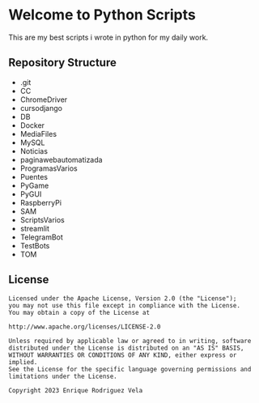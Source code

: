 
# Welcome to Python Scripts
This are my best scripts i wrote in python for my daily work.


## Repository Structure
- .git
- CC
- ChromeDriver
- cursodjango
- DB
- Docker
- MediaFiles
- MySQL
- Noticias
- paginawebautomatizada
- ProgramasVarios
- Puentes
- PyGame
- PyGUI
- RaspberryPi
- SAM
- ScriptsVarios
- streamlit
- TelegramBot
- TestBots
- TOM

## License

    Licensed under the Apache License, Version 2.0 (the "License");
    you may not use this file except in compliance with the License.
    You may obtain a copy of the License at

    http://www.apache.org/licenses/LICENSE-2.0

    Unless required by applicable law or agreed to in writing, software
    distributed under the License is distributed on an "AS IS" BASIS,
    WITHOUT WARRANTIES OR CONDITIONS OF ANY KIND, either express or implied.
    See the License for the specific language governing permissions and
    limitations under the License.
    
    Copyright 2023 Enrique Rodriguez Vela